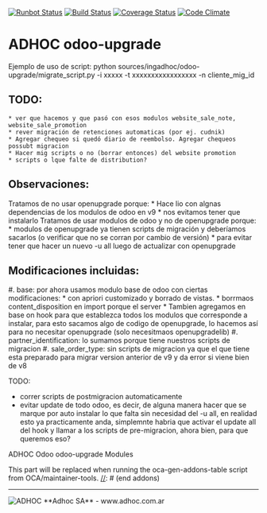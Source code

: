 [![Runbot Status](http://runbot.adhoc.com.a1r/runbot/badge/flat/12/9.0.svg)](http://runbot.adhoc.com.ar/runbot/repo/github-com-ingadhoc-odoo-upgrade-12)
[![Build Status](https://travis-ci.org/ingadhoc/odoo-upgrade.svg?branch=9.0)](https://travis-ci.org/ingadhoc/odoo-upgrade)
[![Coverage Status](https://coveralls.io/repos/ingadhoc/odoo-upgrade/badge.png?branch=9.0)](https://coveralls.io/r/ingadhoc/odoo-upgrade?branch=9.0)
[![Code Climate](https://codeclimate.com/github/ingadhoc/odoo-upgrade/badges/gpa.svg)](https://codeclimate.com/github/ingadhoc/odoo-upgrade)

# ADHOC odoo-upgrade

Ejemplo de uso de script:
python sources/ingadhoc/odoo-upgrade/migrate_script.py  -i xxxxx -t xxxxxxxxxxxxxxxxx -n cliente_mig_id


## TODO:
    * ver que hacemos y que pasó con esos modulos website_sale_note, website_sale_promotion
    * rever migración de retenciones automaticas (por ej. cudnik)
    * Agregar chequeo si quedó diario de reembolso. Agregar chequeos possubt migracion
    * Hacer mig scripts o no (borrar entonces) del website promotion
    * scripts o lque falte de distribution?


## Observaciones:

Tratamos de no usar openupgrade porque:
     * Hace lio con algnas dependencias de los modulos de odoo en v9
     * nos evitamos tener que instalarlo
Tratamos de usar modulos de odoo y no de openupgrade porque:
    * modulos de openupgrade ya tienen scripts de migración y deberíamos sacarlos (o verificar que no se corran por cambio de versión) 
    * para evitar tener que hacer un nuevo -u all luego de actualizar con openupgrade


## Modificaciones incluidas:

#. base: por ahora usamos modulo base de odoo con ciertas modificaciones:
    * con apriori customizado y borrado de vistas.
    * borrmaos content_disposition en import porque el server 
    * Tambien agregamos en base on hook para que establezca todos los modulos que corresponde a instalar, para esto sacamos algo de codigo de openupgrade, lo hacemos así para no necesitar openupgrade (solo necesitmaos openupgradelib)
#. partner_identification: lo sumamos porque tiene nuestros scripts de migracion
#. sale_order_type: sin scripts de migracion ya que el que tiene esta preparado para migrar version anterior de v9 y da error si viene bien de v8

TODO:
* correr scripts de postmigracion automaticamente
* evitar update de todo odoo, es decir, de alguna manera hacer que se marque por auto instalar lo que falta sin necesidad del -u all, en realidad esto ya practicamente anda, simplemnte habria que activar el update all del hook y llamar a los scripts de pre-migracion, ahora bien, para que queremos eso?

ADHOC Odoo odoo-upgrade Modules

[//]: # (addons)
This part will be replaced when running the oca-gen-addons-table script from OCA/maintainer-tools.
[//]: # (end addons)

----

<img alt="ADHOC" src="http://fotos.subefotos.com/83fed853c1e15a8023b86b2b22d6145bo.png" />
**Adhoc SA** - www.adhoc.com.ar
